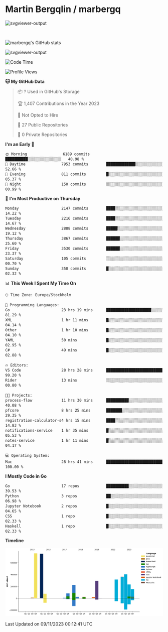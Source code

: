 # Martin Bergqlin / marbergq

![svgviewer-output](https://user-images.githubusercontent.com/2405410/206014777-22d41ecb-c24f-421d-b7d9-bba2cb5bb0de.svg)

<br>

<!--- [![Martin's Week](https://github-readme-stats.vercel.app/api/wakatime?username=marbergq&theme=dark)](https://github.com/anuraghazra/github-readme-stats) -->

![marbergq's GitHub stats](https://github-readme-stats.vercel.app/api?username=marbergq&count_private=true&show_icons=true)

![svgviewer-output](https://wakatime.com/badge/user/3f0a2069-6683-4e19-9a4a-7d21ea815067.svg)

<!--START_SECTION:waka-->
![Code Time](http://img.shields.io/badge/Code%20Time-3%2C491%20hrs-blue)

![Profile Views](http://img.shields.io/badge/Profile%20Views-0-blue)

**🐱 My GitHub Data** 

> 📦 ? Used in GitHub's Storage 
 > 
> 🏆 1,407 Contributions in the Year 2023
 > 
> 🚫 Not Opted to Hire
 > 
> 📜 27 Public Repositories 
 > 
> 🔑 0 Private Repositories 
 > 
**I'm an Early 🐤** 

```text
🌞 Morning                6189 commits        ██████████░░░░░░░░░░░░░░░   40.98 % 
🌆 Daytime                7953 commits        █████████████░░░░░░░░░░░░   52.66 % 
🌃 Evening                811 commits         █░░░░░░░░░░░░░░░░░░░░░░░░   05.37 % 
🌙 Night                  150 commits         ░░░░░░░░░░░░░░░░░░░░░░░░░   00.99 % 
```
📅 **I'm Most Productive on Thursday** 

```text
Monday                   2147 commits        ████░░░░░░░░░░░░░░░░░░░░░   14.22 % 
Tuesday                  2216 commits        ████░░░░░░░░░░░░░░░░░░░░░   14.67 % 
Wednesday                2888 commits        █████░░░░░░░░░░░░░░░░░░░░   19.12 % 
Thursday                 3867 commits        ██████░░░░░░░░░░░░░░░░░░░   25.60 % 
Friday                   3530 commits        ██████░░░░░░░░░░░░░░░░░░░   23.37 % 
Saturday                 105 commits         ░░░░░░░░░░░░░░░░░░░░░░░░░   00.70 % 
Sunday                   350 commits         █░░░░░░░░░░░░░░░░░░░░░░░░   02.32 % 
```


📊 **This Week I Spent My Time On** 

```text
🕑︎ Time Zone: Europe/Stockholm

💬 Programming Languages: 
Go                       23 hrs 19 mins      ████████████████████░░░░░   81.29 % 
XML                      1 hr 11 mins        █░░░░░░░░░░░░░░░░░░░░░░░░   04.14 % 
Other                    1 hr 10 mins        █░░░░░░░░░░░░░░░░░░░░░░░░   04.10 % 
YAML                     50 mins             █░░░░░░░░░░░░░░░░░░░░░░░░   02.95 % 
C#                       49 mins             █░░░░░░░░░░░░░░░░░░░░░░░░   02.88 % 

🔥 Editors: 
VS Code                  28 hrs 28 mins      █████████████████████████   99.20 % 
Rider                    13 mins             ░░░░░░░░░░░░░░░░░░░░░░░░░   00.80 % 

🐱‍💻 Projects: 
process-flow             11 hrs 30 mins      ██████████░░░░░░░░░░░░░░░   40.08 % 
pfcore                   8 hrs 25 mins       ███████░░░░░░░░░░░░░░░░░░   29.35 % 
registration-calculator-s4 hrs 15 mins       ████░░░░░░░░░░░░░░░░░░░░░   14.83 % 
notifications-service    1 hr 35 mins        █░░░░░░░░░░░░░░░░░░░░░░░░   05.53 % 
notes-service            1 hr 11 mins        █░░░░░░░░░░░░░░░░░░░░░░░░   04.17 % 

💻 Operating System: 
Mac                      28 hrs 41 mins      █████████████████████████   100.00 % 
```

**I Mostly Code in Go** 

```text
Go                       17 repos            ██████████░░░░░░░░░░░░░░░   39.53 % 
Python                   3 repos             ██░░░░░░░░░░░░░░░░░░░░░░░   06.98 % 
Jupyter Notebook         2 repos             █░░░░░░░░░░░░░░░░░░░░░░░░   04.65 % 
CSS                      1 repo              █░░░░░░░░░░░░░░░░░░░░░░░░   02.33 % 
Haskell                  1 repo              █░░░░░░░░░░░░░░░░░░░░░░░░   02.33 % 
```



**Timeline**

![Lines of Code chart](https://raw.githubusercontent.com/marbergq/marbergq/main/assets/bar_graph.png)


 Last Updated on 09/11/2023 00:12:41 UTC
<!--END_SECTION:waka-->
